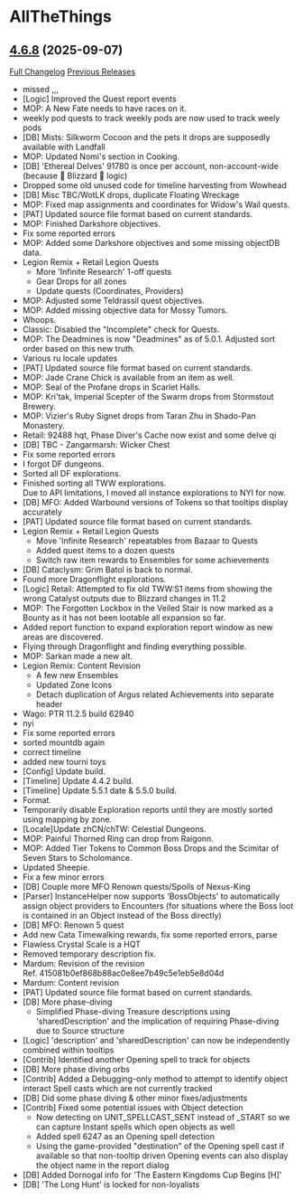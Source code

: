 # AllTheThings

## [4.6.8](https://github.com/ATTWoWAddon/AllTheThings/tree/4.6.8) (2025-09-07)
[Full Changelog](https://github.com/ATTWoWAddon/AllTheThings/compare/4.6.7...4.6.8) [Previous Releases](https://github.com/ATTWoWAddon/AllTheThings/releases)

- missed ,,,  
- [Logic] Improved the Quest report events  
- MOP: A New Fate needs to have races on it.  
- weekly pod quests to track weekly pods are now used to track weely pods  
- [DB] Mists: Silkworm Cocoon and the pets it drops are supposedly available with Landfall  
- MOP: Updated Nomi's section in Cooking.  
- [DB] 'Ethereal Delves' 91780 is once per account, non-account-wide (because :clap: Blizzard :clap: logic)  
- Dropped some old unused code for timeline harvesting from Wowhead  
- [DB] Misc TBC/WotLK drops, duplicate Floating Wreckage  
- MOP: Fixed map assignments and coordinates for Widow's Wail quests.  
- [PAT] Updated source file format based on current standards.  
- MOP: Finished Darkshore objectives.  
- Fix some reported errors  
- MOP: Added some Darkshore objectives and some missing objectDB data.  
- Legion Remix + Retail Legion Quests  
    - More 'Infinite Research' 1-off quests  
    - Gear Drops for all zones  
    - Update quests (Coordinates, Providers)  
- MOP: Adjusted some Teldrassil quest objectives.  
- MOP: Added missing objective data for Mossy Tumors.  
- Whoops.  
- Classic: Disabled the "Incomplete" check for Quests.  
- MOP: The Deadmines is now "Deadmines" as of 5.0.1. Adjusted sort order based on this new truth.  
- Various ru locale updates  
- [PAT] Updated source file format based on current standards.  
- MOP: Jade Crane Chick is available from an item as well.  
- MOP: Seal of the Profane drops in Scarlet Halls.  
- MOP: Kri'tak, Imperial Scepter of the Swarm drops from Stormstout Brewery.  
- MOP: Vizier's Ruby Signet drops from Taran Zhu in Shado-Pan Monastery.  
- Retail: 92488 hqt, Phase Diver's Cache now exist and some delve qi  
- [DB] TBC - Zangarmarsh: Wicker Chest  
- Fix some reported errors  
- I forgot DF dungeons.  
- Sorted all DF explorations.  
- Finished sorting all TWW explorations.  
    Due to API limitations, I moved all instance explorations to NYI for now.  
- [DB] MFO: Added Warbound versions of Tokens so that tooltips display accurately  
- [PAT] Updated source file format based on current standards.  
- Legion Remix + Retail Legion Quests  
    - Move 'Infinite Research' repeatables from Bazaar to Quests  
    - Added quest items to a dozen quests  
    - Switch raw item rewards to Ensembles for some achievements  
- [DB] Cataclysm: Grim Batol is back to normal.  
- Found more Dragonflight explorations.  
- [Logic] Retail: Attempted to fix old TWW:S1 items from showing the wrong Catalyst outputs due to Blizzard changes in 11.2  
- MOP: The Forgotten Lockbox in the Veiled Stair is now marked as a Bounty as it has not been lootable all expansion so far.  
- Added report function to expand exploration report window as new areas are discovered.  
- Flying through Dragonflight and finding everything possible.  
- MOP: Sarkan made a new alt.  
- Legion Remix: Content Revision  
    - A few new Ensembles  
    - Updated Zone Icons  
    - Detach duplication of Argus related Achievements into separate header  
- Wago: PTR 11.2.5 build 62940  
- nyi  
- Fix some reported errors  
- sorted mountdb again  
- correct timeline  
- added new tourni toys  
- [Config] Update build.  
- [Timeline] Update 4.4.2 build.  
- [Timeline] Update 5.5.1 date & 5.5.0 build.  
- Format.  
- Temporarily disable Exploration reports until they are mostly sorted using mapping by zone.  
- [Locale]Update zhCN/chTW: Celestial Dungeons.  
- MOP: Painful Thorned Ring can drop from Raigonn.  
- MOP: Added Tier Tokens to Common Boss Drops and the Scimitar of Seven Stars to Scholomance.  
- Updated Sheepie.  
- Fix a few minor errors  
- [DB] Couple more MFO Renown quests/Spoils of Nexus-King  
- [Parser] InstanceHelper now supports 'BossObjects' to automatically assign object providers to Encounters (for situations where the Boss loot is contained in an Object instead of the Boss directly)  
- [DB] MFO: Renown 5 quest  
- Add new Cata Timewalking rewards, fix some reported errors, parse  
- Flawless Crystal Scale is a HQT  
- Removed temporary description fix.  
- Mardum: Revision of the revision  
    Ref. 415081b0ef868b88ac0e8ee7b49c5e1eb5e8d04d  
- Mardum: Content revision  
- [PAT] Updated source file format based on current standards.  
- [DB] More phase-diving  
    * Simplified Phase-diving Treasure descriptions using 'sharedDescription' and the implication of requiring Phase-diving due to Source structure  
- [Logic] 'description' and 'sharedDescription' can now be independently combined within tooltips  
- [Contrib] Identified another Opening spell to track for objects  
- [DB] More phase diving orbs  
- [Contrib] Added a Debugging-only method to attempt to identify object interact Spell casts which are not currently tracked  
- [DB] Did some phase diving & other minor fixes/adjustments  
- [Contrib] Fixed some potential issues with Object detection  
    * Now detecting on UNIT\_SPELLCAST\_SENT instead of \_START so we can capture Instant spells which open objects as well  
    * Added spell 6247 as an Opening spell detection  
    * Using the game-provided "destination" of the Opening spell cast if available so that non-tooltip driven Opening events can also display the object name in the report dialog  
- [DB] Added Dornogal info for 'The Eastern Kingdoms Cup Begins [H]'  
- [DB] 'The Long Hunt' is locked for non-loyalists  
